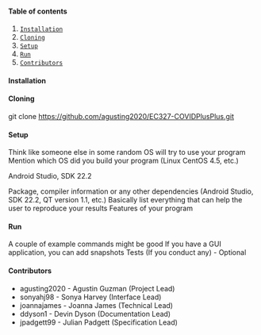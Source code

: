 #### Table of contents
1. [`Installation`](#Installation)
2. [`Cloning`](#Cloning)
3. [`Setup`](#Setup)
4. [`Run`](#Run)
5. [`Contributors`](#Contributors)

#### Installation



#### Cloning

git clone https://github.com/agusting2020/EC327-COVIDPlusPlus.git

#### Setup
Think like someone else in some random OS will try to use your program
Mention which OS did you build your program (Linux CentOS 4.5, etc.)

Android Studio, SDK 22.2

Package, compiler information or any other dependencies (Android Studio, SDK 22.2, QT version 1.1, etc.)
Basically list everything that can help the user to reproduce your results
Features of your program

#### Run
A couple of example commands might be good
If you have a GUI application, you can add snapshots
Tests (If you conduct any) - Optional

#### Contributors
- agusting2020 - Agustin Guzman (Project Lead)
- sonyahj98 - Sonya Harvey (Interface Lead)
- joannajames - Joanna James (Technical Lead)
- ddyson1 - Devin Dyson (Documentation Lead)
- jpadgett99 - Julian Padgett (Specification Lead)
